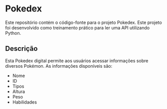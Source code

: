 # Pokedex

Este repositório contém o código-fonte para o projeto Pokedex. Este projeto foi desenvolvido como treinamento prático para ler uma API utilizando Python.

## Descrição

Esta Pokedex digital permite aos usuários acessar informações sobre diversos Pokémon. As informações disponíveis são:
- Nome
- ID
- Tipos
- Altura
- Peso
- Habilidades
